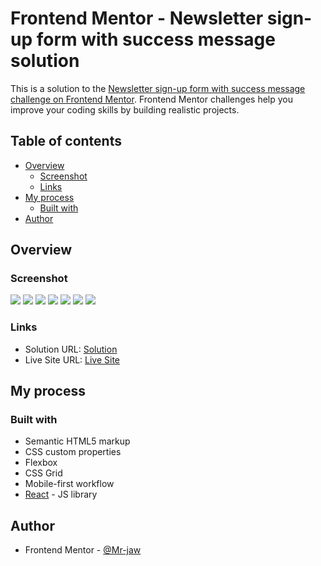 # Frontend Mentor - Newsletter sign-up form with success message solution

This is a solution to the [Newsletter sign-up form with success message challenge on Frontend Mentor](https://www.frontendmentor.io/challenges/newsletter-signup-form-with-success-message-3FC1AZbNrv). Frontend Mentor challenges help you improve your coding skills by building realistic projects.

## Table of contents

- [Overview](#overview)
  - [Screenshot](#screenshot)
  - [Links](#links)
- [My process](#my-process)
  - [Built with](#built-with)
- [Author](#author)

## Overview

### Screenshot

![](./screenshots/desktop-signup.png)
![](./screenshots/desktop-hover-active-states.png)
![](./screenshots/desktop-error-validation.png)
![](./screenshots/desktop-thankyou.png)
![](./screenshots/desktop-thankyou-states.png)
![](./screenshots/mobile-signup.png)
![](./screenshots/mobile-thankyou.png)

### Links

- Solution URL: [Solution](https://github.com/Mr-jaw/15th-challenge-newsletter-sign-up-with-success-message-main)
- Live Site URL: [Live Site](https://majestic-bublanina-15f839.netlify.app/)

## My process

### Built with

- Semantic HTML5 markup
- CSS custom properties
- Flexbox
- CSS Grid
- Mobile-first workflow
- [React](https://reactjs.org/) - JS library

## Author

- Frontend Mentor - [@Mr-jaw](https://www.frontendmentor.io/profile/Mr-jaw)
